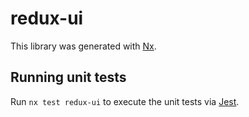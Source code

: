 # redux-ui

This library was generated with [Nx](https://nx.dev).

## Running unit tests

Run `nx test redux-ui` to execute the unit tests via [Jest](https://jestjs.io).

